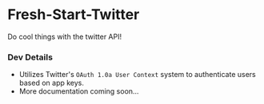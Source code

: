 # Fresh-Start-Twitter

Do cool things with the twitter API!

### Dev Details

- Utilizes Twitter's `OAuth 1.0a User Context` system to authenticate users based on app keys.
- More documentation coming soon...
